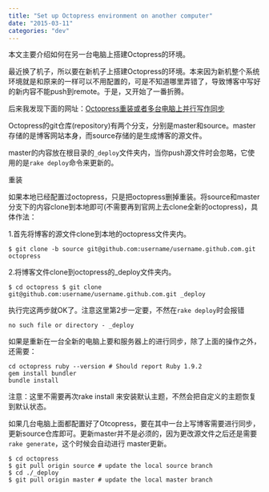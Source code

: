 ```yaml
---
title: "Set up Octopress environment on another computer"
date: "2015-03-11"
categories: "dev"
---
```

本文主要介绍如何在另一台电脑上搭建Octopress的环境。<!--more-->

最近换了机子，所以要在新机子上搭建Octopress的环境。本来因为新机整个系统环境就是和原来的一样可以不用配置的，可是不知道哪里弄错了，导致博客中写好的新内容不能push到remote。于是，又开始了一番折腾。<!--more-->

后来我发现下面的网址：[Octopress重装或者多台电脑上并行写作同步](http://94it.net/a/jingxuanboke/2014/0114/237386.html)

Octopress的git仓库(repository)有两个分支，分别是master和source。master存储的是博客网站本身，而source存储的是生成博客的源文件。

master的内容放在根目录的`_deploy`文件夹内，当你push源文件时会忽略，它使用的是`rake deploy`命令来更新的。

重装

如果本地已经配置过octopress，只是把octopress删掉重装。将source和master分支下的内容clone到本地即可(不需要再到官网上去clone全新的octopress)，具体作法：

1.首先将博客的源文件clone到本地的octopress文件夹内。

`$ git clone -b source git@github.com:username/username.github.com.git octopress`

2.将博客文件clone到octopress的_deploy文件夹内。

`$ cd octopress $ git clone git@github.com:username/username.github.com.git _deploy`

执行完这两步就OK了。注意这里第2步一定要，不然在`rake deploy`时会报错

`no such file or directory - _deploy`

如果是重新在一台全新的电脑上要和服务器上的进行同步，除了上面的操作之外，还需要：

```
cd octopress ruby --version # Should report Ruby 1.9.2
gem install bundler
bundle install
```

注意：这里不需要再次rake install 来安装默认主题，不然会把自定义的主题恢复到默认状态。

如果几台电脑上面都配置好了Otcopress，要在其中一台上写博客需要进行同步，更新source仓库即可。更新master并不是必须的，因为更改源文件之后还是需要`rake generate`，这个时候会自动进行 master更新。

```
$ cd octopress
$ git pull origin source # update the local source branch
$ cd ./_deploy
$ git pull origin master # update the local master branch
```

